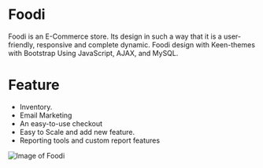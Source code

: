 # Foodi

Foodi is an E-Commerce store. Its design in such a way that it is a user-friendly, responsive and complete dynamic. Foodi design with Keen-themes with Bootstrap Using JavaScript, AJAX, and MySQL.

# Feature
- Inventory.
- Email Marketing
- An easy-to-use checkout
- Easy to Scale and add new feature.
- Reporting tools and custom report features

![Image of Foodi](https://github.com/mritunjaysrivastava/mritunjaysrivastava.github.io/blob/master/img/foodi.jpg)
